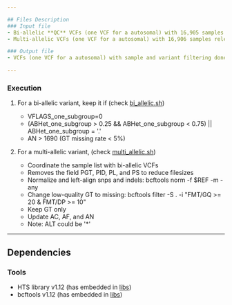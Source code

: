 ```yaml
---

## Files Description
### Input file
- Bi-allelic **QC** VCFs (one VCF for a autosomal) with 16,905 samples released in October 2021
- Multi-allelic VCFs (one VCF for a autosomal) with 16,906 samples released in March 2021

### Output file
- VCFs (one VCF for a autosomal) with sample and variant filtering done

---
```


### Execution

1. For a bi-allelic variant, keep it if (check [bi_allelic.sh](bi_allelic.sh))
	- VFLAGS_one_subgroup=0
	- (ABHet_one_subgroup > 0.25 && ABHet_one_subgroup < 0.75) || ABHet_one_subgroup = '.'
	- AN > 1690 (GT missing rate < 5%)

2. For a multi-allelic variant, (check [multi_allelic.sh](multi_allelic.sh))
	- Coordinate the sample list with bi-allelic VCFs
	- Removes the field PGT, PID, PL, and PS to reduce filesizes
	- Normalize and left-align snps and indels: bcftools norm -f $REF -m -any
	- Change low-quality GT to missing: bcftools filter -S .  -i "FMT/GQ >= 20 & FMT/DP >= 10"
	- Keep GT only
	- Update AC, AF, and AN
	- Note: ALT could be '*'

---

## Dependencies
### Tools
- HTS library v1.12 (has embedded in [libs](libs))
- bcftools v1.12 (has embedded in [libs](libs))
